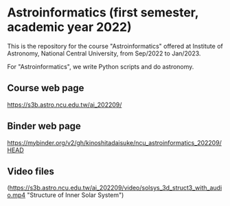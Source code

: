 # Astroinformatics (first semester, academic year 2022) #

This is the repository for the course "Astroinformatics" offered at Institute of Astronomy, National Central University, from Sep/2022 to Jan/2023.

For "Astroinformatics", we write Python scripts and do astronomy.

## Course web page ##

https://s3b.astro.ncu.edu.tw/ai_202209/

## Binder web page ##

https://mybinder.org/v2/gh/kinoshitadaisuke/ncu_astroinformatics_202209/HEAD

## Video files ##

(https://s3b.astro.ncu.edu.tw/ai_202209/video/solsys_3d_struct3_with_audio.mp4 "Structure of Inner Solar System")

